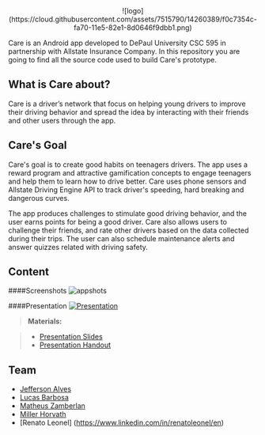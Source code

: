 <center>
![logo](https://cloud.githubusercontent.com/assets/7515790/14260389/f0c7354c-fa70-11e5-82e1-8d0646f9dbb1.png)
</center>

Care is an Android app developed to DePaul University CSC 595 in partnership with Allstate Insurance Company. In this repository you are going to find all the source code used to build Care's prototype.


What is Care about?
-------------
Care is a driver’s network that focus on helping young drivers to improve their driving behavior and spread the idea by interacting with their friends and other users through the app. 

Care's Goal
-------------
Care's goal is to create good habits on teenagers drivers. The app uses a reward program and attractive gamification concepts to engage teenagers and help them to learn how to drive better. Care uses phone sensors and Allstate Driving Engine API to track driver's speeding, hard breaking and dangerous curves. 

The app produces challenges to stimulate good driving behavior, and the user earns points for being a good driver. Care also allows users to challenge their friends, and rate other drivers based on the data collected during their trips. The user can also schedule maintenance alerts and answer quizzes related with driving safety.


Content
-------------
####Screenshots
![appshots](https://cloud.githubusercontent.com/assets/7515790/14260388/f0bfd496-fa70-11e5-9200-cbbb3bc660dc.png)

####Presentation
[![Presentation](http://img.youtube.com/vi/cLIKwnn0e-s/0.jpg)](https://www.youtube.com/watch?v=cLIKwnn0e-s)

> **Materials:**

> - [Presentation Slides](https://github.com/jeffersonalvess/CareApp/files/203193/Final-Presentation.pptx)
> - [Presentation Handout](https://github.com/jeffersonalvess/CareApp/files/203195/CARE-Handout.pdf)

Team
-------------
- [Jefferson Alves](https://www.linkedin.com/in/jeffersoanlvess)
- [Lucas Barbosa](https://www.linkedin.com/in/lucas-nunes-barbosa-09862276/en)
- [Matheus Zamberlan](https://www.linkedin.com/in/matheus-zamberlan-19a8a7109)
- [Miller Horvath](https://www.facebook.com/miller.horvath)
- [Renato Leonel] (https://www.linkedin.com/in/renatoleonel/en)

